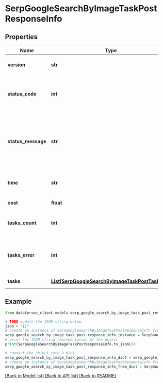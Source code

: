 # SerpGoogleSearchByImageTaskPostResponseInfo


## Properties

Name | Type | Description | Notes
------------ | ------------- | ------------- | -------------
**version** | **str** | the current version of the API | [optional] 
**status_code** | **int** | general status code you can find the full list of the response codes here | [optional] 
**status_message** | **str** | general informational message you can find the full list of general informational messages here | [optional] 
**time** | **str** | total execution time, seconds | [optional] 
**cost** | **float** | total tasks cost, USD | [optional] 
**tasks_count** | **int** | the number of tasks in the tasks array | [optional] 
**tasks_error** | **int** | the number of tasks in the tasks array returned with an error | [optional] 
**tasks** | [**List[SerpGoogleSearchByImageTaskPostTaskInfo]**](SerpGoogleSearchByImageTaskPostTaskInfo.md) | array of tasks | [optional] 

## Example

```python
from dataforseo_client.models.serp_google_search_by_image_task_post_response_info import SerpGoogleSearchByImageTaskPostResponseInfo

# TODO update the JSON string below
json = "{}"
# create an instance of SerpGoogleSearchByImageTaskPostResponseInfo from a JSON string
serp_google_search_by_image_task_post_response_info_instance = SerpGoogleSearchByImageTaskPostResponseInfo.from_json(json)
# print the JSON string representation of the object
print(SerpGoogleSearchByImageTaskPostResponseInfo.to_json())

# convert the object into a dict
serp_google_search_by_image_task_post_response_info_dict = serp_google_search_by_image_task_post_response_info_instance.to_dict()
# create an instance of SerpGoogleSearchByImageTaskPostResponseInfo from a dict
serp_google_search_by_image_task_post_response_info_from_dict = SerpGoogleSearchByImageTaskPostResponseInfo.from_dict(serp_google_search_by_image_task_post_response_info_dict)
```
[[Back to Model list]](../README.md#documentation-for-models) [[Back to API list]](../README.md#documentation-for-api-endpoints) [[Back to README]](../README.md)



